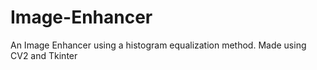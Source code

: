 # Image-Enhancer
An Image Enhancer using a histogram equalization method. Made using CV2 and Tkinter
